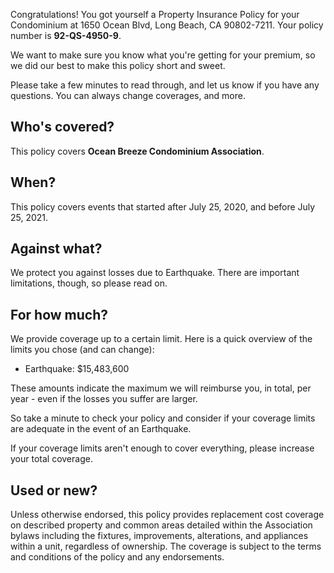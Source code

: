Congratulations! You got yourself a Property Insurance Policy for your Condominium at 1650 Ocean Blvd, Long Beach, CA 90802-7211. Your policy number is **92-QS-4950-9**.

We want to make sure you know what you're getting for your premium, so we did our best to make this policy short and sweet.

Please take a few minutes to read through, and let us know if you have any questions. You can always change coverages, and more.

## Who's covered?
This policy covers **Ocean Breeze Condominium Association**.

## When?
This policy covers events that started after July 25, 2020, and before July 25, 2021.

## Against what?
We protect you against losses due to Earthquake. There are important limitations, though, so please read on.

## For how much?
We provide coverage up to a certain limit. Here is a quick overview of the limits you chose (and can change):

- Earthquake: $15,483,600

These amounts indicate the maximum we will reimburse you, in total, per year - even if the losses you suffer are larger.

So take a minute to check your policy and consider if your coverage limits are adequate in the event of an Earthquake.

If your coverage limits aren't enough to cover everything, please increase your total coverage.

## Used or new?
Unless otherwise endorsed, this policy provides replacement cost coverage on described property and common areas detailed within the Association bylaws including the fixtures, improvements, alterations, and appliances within a unit, regardless of ownership. The coverage is subject to the terms and conditions of the policy and any endorsements.